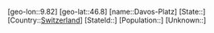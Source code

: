 ﻿---
location: [46.8,9.82]
type: City
tags:
- geo/City


SpocWebEntityId: 29727
isDeleted: false
confidential: public

---
[geo-lon::9.82]
[geo-lat::46.8]
[name::Davos-Platz]
[State::]
[Country::[Switzerland](geo/Continent/Europe/Switzerland.md)]
[StateId::]
[Population::]
[Unknown::]

